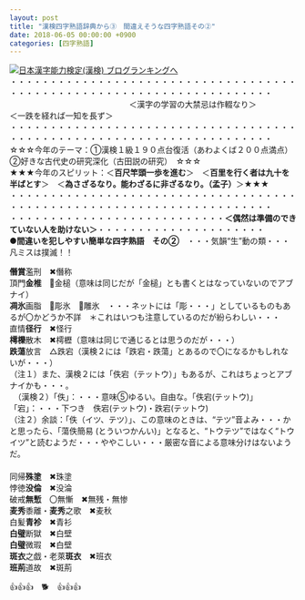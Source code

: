 ```yaml
---
layout: post
title: "漢検四字熟語辞典から③　間違えそうな四字熟語その②"
date: 2018-06-05 00:00:00 +0900
categories: [四字熟語]
---
```


[![](/syuusyuu9701/assets/images/漢検四字熟語辞典から③-間違えそうな四字熟語その②-br_c_3028_1.gif)](http://blog.with2.net/link.php?1659096:3028 "日本漢字能力検定(漢検) ブログランキングへ")[日本漢字能力検定(漢検) ブログランキングへ](http://blog.with2.net/link.php?1659096:3028)  
・・・・・・・・・・・・・・・・・・・・・・・・・・・・・・・・・・・・・・・・・・・・・・・・・・・・・・・・・・・・・・・・・・・・・  
　　　　　　　　　　　　　　　＜漢字の学習の大禁忌は作輟なり＞　　　　　＜一跌を経れば一知を長ず＞　　　　　  
・・・・・・・・・・・・・・・・・・・・・・・・・・・・・・・・・・・・・・・・・・・・・・・・・・・・・・・・・・・・・・・・・・・・・  
☆☆☆今年のテーマ：①漢検１級１９０点台復活（あわよくば２００点満点）　②好きな古代史の研究深化（古田説の研究）　☆☆☆  
★★★今年のスピリット：＜**百尺竿頭一歩を進む**＞　＜**百里を行く者は九十を半ばとす**＞　＜**為さざるなり。能わざるに非ざるなり。（孟子）**＞★★★  
・・・・・・・・・・・・・・・・・・・・・・・・・・・・・・・・・・・・・・・・・・・・・・・・・・・・・・・・・・・・・・・・・・・・・  
・・・・・・・・・・・・・・・・・・・・・・・・・・・**＜偶然は準備のできていない人を助けない＞**・・・・・・・・・・・・・・・・・・・・・  
**●間違いを犯しやすい簡単な四字熟語　その②**　・・・気韻“生”動の類・・・凡ミスは撲滅！！  
  
**僭賞**濫刑　✖僭称  
頂門**金椎**　🔺金槌（意味は同じだが「金槌」とも書くとはなっていないのでアブナイ）   
**凋氷**画脂　🔺彫氷　🔺雕氷　・・・ネットには「彫・・・」としているものもあるが〇かどうか不詳　＊これはいつも注意しているのだが紛らわしい・・・  
直情**径行**　✖怪行  
**樗櫟**散木　✖樗櫪（意味は同じで通じるとは思うのだが・・・）  
**跌蕩**放言　△跌宕（漢検２には「跌宕・跌蕩」とあるので〇になるかもしれないが・・・）  
（注１）また、漢検２には「佚宕（テットウ）」もあるが、これはちょっとアブナイかも・・・。  
　（漢検２）「佚」：・・・意味⑤ゆるい。自由な。「佚宕(テットウ)」　「宕」：・・・下つき　佚宕(テットウ)・跌宕(テットウ)  
（注２）余談：「佚（イツ、テツ）」、この意味のときは、“テツ”音よみ・・・かと思ったら、「蕩佚簡易 (とういつかんい)」となると、“トウテツ”ではなく“トウイツ”と読むようだ・・・ややこしい・・・厳密な音による意味分けはないようだ。  
　  
同帰**殊塗**　✖珠塗  
悖徳**没倫**　✖没淪  
破戒**無慙**　〇無慚　✖無残・無惨  
**麦秀**黍離・**麦秀**之歌　✖麦秋  
白髪**青袗**　✖青衫  
**白璧**断獄　✖白壁  
**白璧**微瑕　✖白壁  
**斑衣**之戯・老萊**斑衣**　✖班衣  
**班荊**道故　✖斑荊  
  
👍👍👍　🐕　👍👍👍